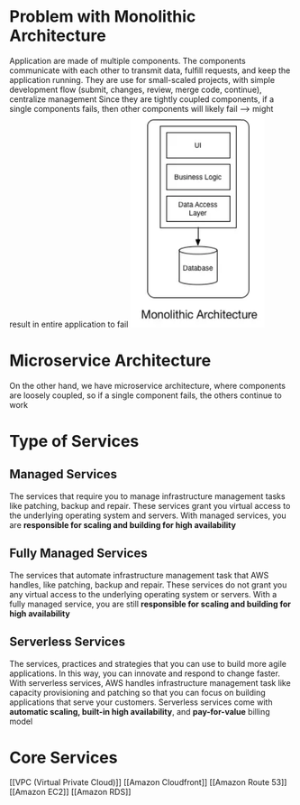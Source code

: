 # Problem with Monolithic Architecture
Application are made of multiple components. The components communicate with each other to transmit data, fulfill requests, and keep the application running. 
They are use for small-scaled projects, with simple development flow (submit, changes, review, merge code, continue), centralize management
Since they are tightly coupled components, if a single components fails, then other components will likely fail --> might result in entire application to fail
![Monolithic Model](../attachments/monolithic_model.png)

# Microservice Architecture
On the other hand, we have microservice architecture, where components are loosely coupled, so if a single component fails, the others continue to work 

# Type of Services
## Managed Services
The services that require you to manage infrastructure management tasks like patching, backup and repair. These services grant you virtual access to the underlying operating system and servers. With managed services, you are **responsible for scaling and building for high availability**
## Fully Managed Services
The services that automate infrastructure management task that AWS handles, like patching, backup and repair. These services do not grant you any virtual access to the underlying operating system or servers. With a fully managed service, you are still **responsible for scaling and building for high availability**
## Serverless Services
The services, practices and strategies that you can use to build more agile applications. In this way, you can innovate and respond to change faster. With serverless services, AWS handles infrastructure management task like capacity provisioning and patching so that you can focus on building applications that serve your customers. Serverless services come with **automatic scaling, built-in high availability**, and **pay-for-value** billing model

# Core Services
[[VPC (Virtual Private Cloud)]]
[[Amazon Cloudfront]]
[[Amazon Route 53]]
[[Amazon EC2]]
[[Amazon RDS]]